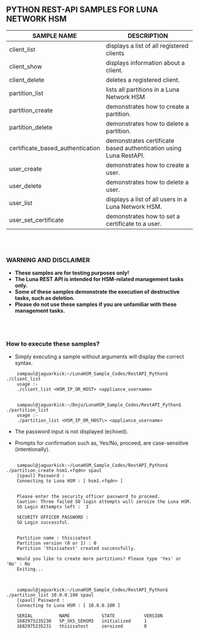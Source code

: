 ## PYTHON REST-API SAMPLES FOR LUNA NETWORK HSM

| SAMPLE NAME | DESCRIPTION |
| --- | --- |
| client_list | displays a list of all registered clients |
| client_show | displays information about a client. |
| client_delete | deletes a registered client. |
| partition_list | lists all partitions in a Luna Network HSM |
| partition_create | demonstrates how to create a partition. |
| partition_delete | demonstrates how to delete a partition. |
| certificate_based_authentication | demonstrates certificate based authentication using Luna RestAPI. |
| user_create | demonstrates how to create a user. |
| user_delete | demonstrates how to delete a user. |
| user_list | displays a list of all users in a Luna Network HSM. |
| user_set_certificate | demonstrates how to set a certificate to a user. |


<BR><BR>
### WARNING AND DISCLAIMER
- **These samples are for testing purposes only!**
- **The Luna REST API is intended for HSM-related management tasks only.**
- **Some of these samples demonstrate the execution of destructive tasks, such as deletion.**
- **Please do not use these samples if you are unfamiliar with these management tasks.**



<BR><BR>
### How to execute these samples?

- Simply executing a sample without arguments will display the correct syntax.
```
	sampaul@jaguarkick:~/LunaHSM_Sample_Codes/RestAPI_Python$ ./client_list
	usage :-
	./client_list <HSM_IP_OR_HOST> <appliance_username>


	sampaul@jaguarkick:~/Dojo/LunaHSM_Sample_Codes/RestAPI_Python$ ./partition_list
	usage :-
	./partition_list <HSM_IP_OR_HOST\> <appliance_username>
```


- The password input is not displayed (echoed).

- Prompts for confirmation such as, Yes/No, proceed, are case-sensitive (intentionally).

```

	sampaul@jaguarkick:~/LunaHSM_Sample_Codes/RestAPI_Python$ ./partition_create hsm1.<fqdn> spaul
	[spaul] Password :
	Connecting to Luna HSM : [ hsm1.<fqdn> ]


	Please enter the security officer password to proceed.
	Caution: Three failed SO login attempts will zeroize the Luna HSM.
	SO Login Attempts left :  3

	SECURITY OFFICER PASSWORD :
	SO Login successful.


	Partition name : thisisatest
	Partition version (0 or 1) : 0
	Partition 'thisisatest' created successfully.

	Would you like to create more partitions? Please type 'Yes' or 'No' : No
	Exiting...



	sampaul@jaguarkick:~/LunaHSM_Sample_Codes/RestAPI_Python$ ./partition_list 10.0.0.100 spaul
	[spaul] Password :
	Connecting to Luna HSM : [ 10.0.0.100 ]

	SERIAL          NAME            STATE           VERSION
	1682975235230   SP_SKS_SEHSM3   initialized     1
	1682975235231   thisisatest     zeroized        0
```
